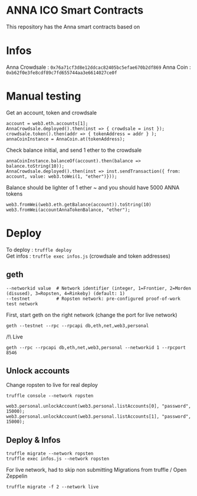 # ANNA ICO Smart Contracts

This repository has the Anna smart contracts based on

# Infos

Anna Crowdsale : `0x76a71cf3d8e12ddcac82405bc5efae670b2df869`
Anna Coin      : `0xb62f0e3fe8cdf89c7fd655744aa3e6614027ce0f`


# Manual testing

Get an account, token and crowdsale

    account = web3.eth.accounts[1];
    AnnaCrowdsale.deployed().then(inst => { crowdsale = inst });
    crowdsale.token().then(addr => { tokenAddress = addr } );
    annaCoinInstance = AnnaCoin.at(tokenAddress);

Check balance initial, and send 1 ether to the crowdsale

    annaCoinInstance.balanceOf(account).then(balance => balance.toString(10));
    AnnaCrowdsale.deployed().then(inst => inst.sendTransaction({ from: account, value: web3.toWei(1, "ether")}));
    
Balance should be lighter of 1 ether ~ and you should have 5000 ANNA tokens

    web3.fromWei(web3.eth.getBalance(account)).toString(10)
    web3.fromWei(accountAnnaTokenBalance, "ether");


# Deploy

To deploy : `truffle deploy`  
Get infos : `truffle exec infos.js` (crowdsale and token addresses)

## geth

    --networkid value  # Network identifier (integer, 1=Frontier, 2=Morden (disused), 3=Ropsten, 4=Rinkeby) (default: 1)
    --testnet          # Ropsten network: pre-configured proof-of-work test network

First, start geth on the right network (change the port for live network)

    geth --testnet --rpc --rpcapi db,eth,net,web3,personal

/!\ Live

    geth --rpc --rpcapi db,eth,net,web3,personal --networkid 1 --rpcport 8546

## Unlock accounts

Change ropsten to live for real deploy

    truffle console --network ropsten

    web3.personal.unlockAccount(web3.personal.listAccounts[0], "password", 15000);
    web3.personal.unlockAccount(web3.personal.listAccounts[1], "password", 15000);


## Deploy & Infos

    truffle migrate --network ropsten
    truffle exec infos.js --network ropsten


For live network, had to skip non submitting Migrations from truffle / Open Zeppelin

    truffle migrate -f 2 --network live
